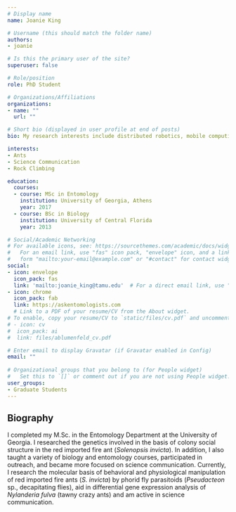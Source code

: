 ```yaml
---
# Display name
name: Joanie King

# Username (this should match the folder name)
authors:
- joanie

# Is this the primary user of the site?
superuser: false

# Role/position
role: PhD Student

# Organizations/Affiliations
organizations:
- name: ""
  url: ""

# Short bio (displayed in user profile at end of posts)
bio: My research interests include distributed robotics, mobile computing and programmable matter.

interests:
- Ants
- Science Communication
- Rock Climbing

education:
  courses:
  - course: MSc in Entomology
    institution: University of Georgia, Athens
    year: 2017
  - course: BSc in Biology
    institution: University of Central Florida
    year: 2013

# Social/Academic Networking
# For available icons, see: https://sourcethemes.com/academic/docs/widgets/#icons
#   For an email link, use "fas" icon pack, "envelope" icon, and a link in the
#   form "mailto:your-email@example.com" or "#contact" for contact widget.
social:
- icon: envelope
  icon_pack: fas
  link: 'mailto:joanie_king@tamu.edu'  # For a direct email link, use "mailto:test@example.org".
- icon: chrome
  icon_pack: fab
  link: https://askentomologists.com
  # Link to a PDF of your resume/CV from the About widget.
# To enable, copy your resume/CV to `static/files/cv.pdf` and uncomment the lines below.  
# - icon: cv
#  icon_pack: ai
#  link: files/ablumenfeld_cv.pdf

# Enter email to display Gravatar (if Gravatar enabled in Config)
email: ""
  
# Organizational groups that you belong to (for People widget)
#   Set this to `[]` or comment out if you are not using People widget.  
user_groups:
- Graduate Students
---
```

## **Biography**

I completed my M.Sc. in the Entomology Department at the University of Georgia. I researched the genetics involved in the basis of colony social structure in the red imported fire ant (*Solenopsis invicta*). In addition, I also taught a variety of biology and entomology courses, participated in outreach, and became more focused on science communication. Currently, I research the molecular basis of behavioral and physiological manipulation of red imported fire ants (*S. invicta*) by phorid fly parasitoids (*Pseudacteon* sp., decapitating flies), aid in differential gene expression analysis of *Nylanderia fulva* (tawny crazy ants) and am active in science communication.
